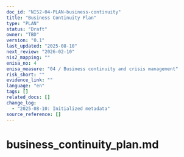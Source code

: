 ```yaml
---
doc_id: "NIS2-04-PLAN-business-continuity"
title: "Business Continuity Plan"
type: "PLAN"
status: "Draft"
owner: "TBD"
version: "0.1"
last_updated: "2025-08-10"
next_review: "2026-02-10"
nis2_mapping: ""
enisa_no: 4
enisa_measure: "04 / Business continuity and crisis management"
risk_short: ""
evidence_link: ""
language: "en"
tags: []
related_docs: []
change_log:
  - "2025-08-10: Initialized metadata"
source_reference: []
---
```


# business_continuity_plan.md
